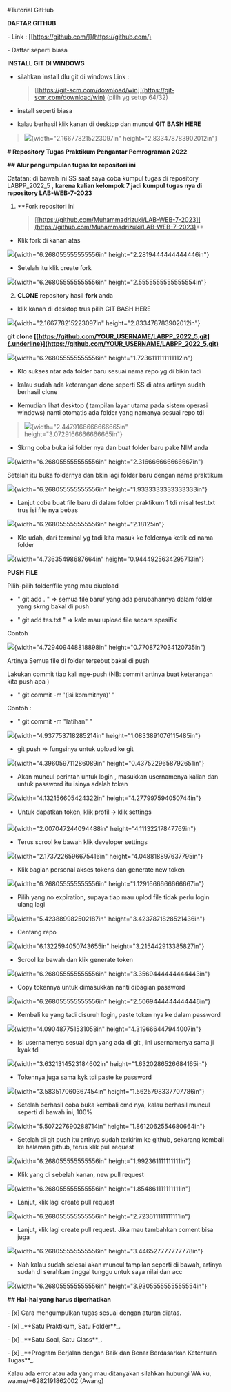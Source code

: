 #Tutorial GitHub

**DAFTAR GITHUB**

\- Link : [[https://github.com/]](https://github.com/)

\- Daftar seperti biasa

**INSTALL GIT DI WINDOWS**

-   silahkan install dlu git di windows Link :
    > [[https://git-scm.com/download/win]](https://git-scm.com/download/win)
    > (pilih yg setup 64/32)

-   install seperti biasa

-   kalau berhasil klik kanan di desktop dan muncul **GIT BASH HERE**

> ![](image/image11.png){width="2.166778215223097in"
> height="2.833478783902012in"}

**\# Repository Tugas Praktikum Pengantar Pemrograman 2022**

**\## Alur pengumpulan tugas ke repositori ini**

Catatan: di bawah ini SS saat saya coba kumpul tugas di repository
LABPP_2022_5 , **karena kalian kelompok 7 jadi kumpul tugas nya di
repository LAB-WEB-7-2023**

1.  **Fork repositori ini
    > [[https://github.com/Muhammadrizuki/LAB-WEB-7-2023]](https://github.com/Muhammadrizuki/LAB-WEB-7-2023)**

-   Klik fork di kanan atas

![](image/image3.png){width="6.268055555555556in"
height="2.2819444444444446in"}

-   Setelah itu klik create fork

![](image/image10.png){width="6.268055555555556in"
height="2.5555555555555554in"}

2.  **CLONE** repository hasil **fork** anda

-   klik kanan di desktop trus pilih GIT BASH HERE

![](image/image11.png){width="2.166778215223097in"
height="2.833478783902012in"}

**git clone
[[https://github.com/YOUR_USERNAME/LABPP_2022_5.git]{.underline}](https://github.com/YOUR_USERNAME/LABPP_2022_5.git)**

![](image/image6.png){width="6.268055555555556in"
height="1.7236111111111112in"}

-   Klo sukses ntar ada folder baru sesuai nama repo yg di bikin tadi

-   kalau sudah ada keterangan done seperti SS di atas artinya sudah
    berhasil clone

-   Kemudian lihat desktop ( tampilan layar utama pada sistem operasi
    windows) nanti otomatis ada folder yang namanya sesuai repo tdi

> ![](image/image27.png){width="2.4479166666666665in"
> height="3.0729166666666665in"}

-   Skrng coba buka isi folder nya dan buat folder baru pake NIM anda

![](image/image12.png){width="6.268055555555556in"
height="2.316666666666667in"}

Setelah itu buka foldernya dan bkin lagi folder baru dengan nama
praktikum

![](image/image2.png){width="6.268055555555556in"
height="1.9333333333333333in"}

-   Lanjut coba buat file baru di dalam folder praktikum 1 tdi misal
    test.txt trus isi file nya bebas

![](image/image20.png){width="6.268055555555556in" height="2.18125in"}

-   Klo udah, dari terminal yg tadi kita masuk ke foldernya ketik cd
    nama folder

![](image/image14.png){width="4.73635498687664in"
height="0.9444925634295713in"}

**PUSH FILE**

Pilih-pilih folder/file yang mau diupload

-   " git add . " =\> semua file baru/ yang ada perubahannya dalam
    folder yang skrng bakal di push

-   " git add tes.txt " =\> kalo mau upload file secara spesifik

Contoh

![](image/image17.png){width="4.729409448818898in"
height="0.7708727034120735in"}

Artinya Semua file di folder tersebut bakal di push

Lakukan commit tiap kali nge-push (NB: commit artinya buat keterangan
kita push apa )

-   " git commit -m '(isi kommitnya)' "

Contoh :

-   " git commit -m "latihan" "

![](image/image16.png){width="4.937753718285214in"
height="1.0833891076115485in"}

-   git push =\> fungsinya untuk upload ke git

![](image/image21.png){width="4.396059711286089in"
height="0.4375229658792651in"}

-   Akan muncul perintah untuk login , masukkan usernamenya kalian dan
    untuk password itu isinya adalah token

![](image/image15.png){width="4.132156605424322in"
height="4.277997594050744in"}

-   Untuk dapatkan token, klik profil 🡪 klik settings

![](image/image19.png){width="2.007047244094488in"
height="4.11132217847769in"}

-   Terus scrool ke bawah klik developer settings

![](image/image26.png){width="2.1737226596675416in"
height="4.048818897637795in"}

-   Klik bagian personal akses tokens dan generate new token

![](image/image29.png){width="6.268055555555556in"
height="1.1291666666666667in"}

-   Pilih yang no expiration, supaya tiap mau uplod file tidak perlu
    login ulang lagi

![](image/image23.png){width="5.423889982502187in"
height="3.4237871828521436in"}

-   Centang repo

![](image/image24.png){width="6.1322594050743655in"
height="3.215442913385827in"}

-   Scrool ke bawah dan klik generate token

![](image/image25.png){width="6.268055555555556in"
height="3.3569444444444443in"}

-   Copy tokennya untuk dimasukkan nanti dibagian password

![](image/image28.png){width="6.268055555555556in"
height="2.5069444444444446in"}

-   Kembali ke yang tadi disuruh login, paste token nya ke dalam
    password

![](image/image18.png){width="4.090487751531058in"
height="4.319666447944007in"}

-   Isi usernamenya sesuai dgn yang ada di git , ini usernamenya sama ji
    kyak tdi

![](image/image13.png){width="3.6321314523184602in"
height="1.6320286526684165in"}

-   Tokennya juga sama kyk tdi paste ke password

![](image/image4.png){width="3.583517060367454in"
height="1.5625798337707786in"}

-   Setelah berhasil coba buka kembali cmd nya, kalau berhasil muncul
    seperti di bawah ini, 100%

![](image/image1.png){width="5.507227690288714in"
height="1.8612062554680664in"}

-   Setelah di git push itu artinya sudah terkirim ke github, sekarang
    kembali ke halaman github, terus klik pull request

![](image/image8.png){width="6.268055555555556in"
height="1.992361111111111in"}

-   Klik yang di sebelah kanan, new pull request

![](image/image5.png){width="6.268055555555556in"
height="1.854861111111111in"}

-   Lanjut, klik lagi create pull request

![](image/image9.png){width="6.268055555555556in"
height="2.723611111111111in"}

-   Lanjut, klik lagi create pull request. Jika mau tambahkan coment
    bisa juga

![](image/image7.png){width="6.268055555555556in"
height="3.446527777777778in"}

-   Nah kalau sudah selesai akan muncul tampilan seperti di bawah,
    artinya sudah di serahkan tinggal tunggu untuk saya nilai dan acc

![](image/image22.png){width="6.268055555555556in"
height="3.9305555555555554in"}

**\## Hal-hal yang harus diperhatikan**

\- \[x\] Cara mengumpulkan tugas sesuai dengan aturan diatas.

\- \[x\] \_\*\*Satu Praktikum, Satu Folder\*\*\_.

\- \[x\] \_\*\*Satu Soal, Satu Class\*\*\_.

\- \[x\] \_\*\*Program Berjalan dengan Baik dan Benar Berdasarkan
Ketentuan Tugas\*\*\_.

Kalau ada error atau ada yang mau ditanyakan silahkan hubungi WA ku,
wa.me/+6282191862002 (Awang)
